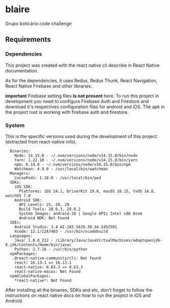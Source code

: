 # blaire
Grupo boticário code challenge

## Requirements

### Dependencies
This project was created with the react native cli describe in React Native documentation.

As for the dependencies, it uses Redux, Redux Thunk, React Navigation, React Native Firebase and other libraries.

**important** Firebase setting files **is not present** here. To run this project in development you need to configure Firebase Auth and Firestore and download it's respectives configuration files for android and iOS.
The apk in the project root is working with firebase auth and firestore.

### System

This is the specific versions used during the development of this project (extracted from react-native info).

```
  Binaries:
    Node: 14.15.0 - ~/.nvm/versions/node/v14.15.0/bin/node
    Yarn: 1.22.10 - ~/.nvm/versions/node/v14.15.0/bin/yarn
    npm: 6.14.8 - ~/.nvm/versions/node/v14.15.0/bin/npm
    Watchman: 4.9.0 - /usr/local/bin/watchman
  Managers:
    CocoaPods: 1.10.0 - /usr/local/bin/pod
  SDKs:
    iOS SDK:
      Platforms: iOS 14.1, DriverKit 19.0, macOS 10.15, tvOS 14.0, watchOS 7.0
    Android SDK:
      API Levels: 25, 28, 29
      Build Tools: 28.0.3, 29.0.2
      System Images: android-28 | Google APIs Intel x86 Atom
      Android NDK: Not Found
  IDEs:
    Android Studio: 3.4 AI-183.5429.30.34.5452501
    Xcode: 12.1/12A7403 - /usr/bin/xcodebuild
  Languages:
    Java: 1.8.0_212 - /Library/Java/JavaVirtualMachines/adoptopenjdk-8.jdk/Contents/Home/bin/javac
    Python: 2.7.16 - /usr/bin/python
  npmPackages:
    @react-native-community/cli: Not Found
    react: 16.13.1 => 16.13.1
    react-native: 0.63.3 => 0.63.3
    react-native-macos: Not Found
  npmGlobalPackages:
    *react-native*: Not Found
```

After installing all the binaries, SDKs and etc, don't forget to follow the instructions on react native docs on how to run the project in iOS and Android.
